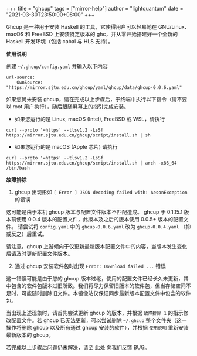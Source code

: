 +++
title = "ghcup"
tags = ["mirror-help"]
author = "lightquantum"
date = "2021-03-30T23:50:00+08:00"
+++

Ghcup 是一种用于安装 Haskell 的工具，它使得用户可以轻易地在 GNU/Linux、macOS 和 FreeBSD 上安装特定版本的 ghc，并从零开始搭建好一个全新的 Haskell 开发环境（包括 cabal 与 HLS 支持）。

**使用说明**

创建 `~/.ghcup/config.yaml` 并输入以下内容

```
url-source:
    OwnSource: "https://mirror.sjtu.edu.cn/ghcup/yaml/ghcup/data/ghcup-0.0.6.yaml"
```

如果您尚未安装 ghcup，请在完成以上步骤后，于终端中执行以下指令（请不要以 root 用户执行），随后跟随屏幕上的指引完成安装。

- 如果您运行的是 Linux, macOS (Intel), FreeBSD 或 WSL，请执行

```
curl --proto '=https' --tlsv1.2 -LsSf https://mirror.sjtu.edu.cn/ghcup/script/install.sh | sh
```

- 如果您运行的是 macOS (Apple 芯片) 请执行

```
curl --proto '=https' --tlsv1.2 -LsSf https://mirror.sjtu.edu.cn/ghcup/script/install.sh | arch -x86_64 /bin/bash
```

**故障排除**

1. ghcup 出现形如 `[ Error ] JSON decoding failed with: AesonException` 的错误

这可能是由于本机 ghcup 版本与配置文件版本不匹配造成。
ghcup 于 0.1.15.1 版本前使用 0.0.4 版本的配置文件，此版本及之后的版本使用 0.0.5+ 版本的配置文件。
请尝试将 `config.yaml` 中的 `ghcup-0.0.6.yaml` 改为 `ghcup-0.0.4.yaml` （抑或反之）后重试。

请注意，ghcup 上游倾向于仅更新最新版本配置文件中的内容，当版本发生变化后请及时更新配置文件版本。

2. 通过 ghcup 安装软件包时出现 `Error: Download failed ...` 错误

这一错误可能是由于您的 ghcup 版本过老，使用的配置文件已经长久未更新，其中包含的软件包版本过旧所致。我们将尽力保留旧版本的软件包，但当存储空间不足时，可能随时删除旧文件。本镜像站仅保证同步最新版本配置文件中包含的软件包。

当出现上述现象时，请首先尝试更新 ghcup 的版本，并根据 `故障排除 1` 的指示修改配置文件。若 ghcup 已无法更新，可以尝试删除 `~/.ghcup` 整个文件夹（这一操作将删除 ghcup 以及所有通过 ghcup 安装的软件），并根据 `使用说明` 重新安装最新版本的 ghcup。

若完成以上步骤后问题仍未解决，请至 [此处](https://github.com/sjtug/mirror-requests) 向我们反馈 BUG。
